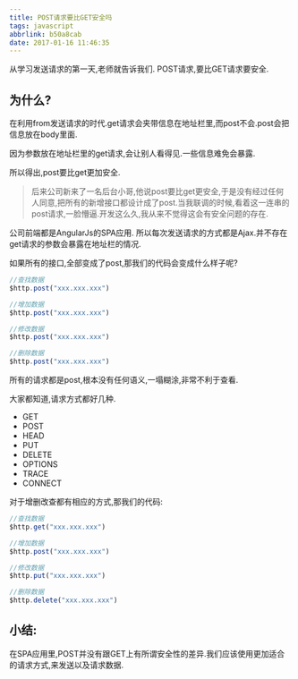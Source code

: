 ```yaml
---
title: POST请求要比GET安全吗
tags: javascript
abbrlink: b50a8cab
date: 2017-01-16 11:46:35
---
```


从学习发送请求的第一天,老师就告诉我们.
POST请求,要比GET请求要安全.

## 为什么?
在利用from发送请求的时代.get请求会夹带信息在地址栏里,而post不会.post会把信息放在body里面.

因为参数放在地址栏里的get请求,会让别人看得见.一些信息难免会暴露.

所以得出,post要比get更加安全.

> 后来公司新来了一名后台小哥,他说post要比get更安全,于是没有经过任何人同意,把所有的新增接口都设计成了post.当我联调的时候,看着这一连串的post请求,一脸懵逼.开发这么久,我从来不觉得这会有安全问题的存在.

公司前端都是AngularJs的SPA应用. 所以每次发送请求的方式都是Ajax.并不存在get请求的参数会暴露在地址栏的情况.

如果所有的接口,全部变成了post,那我们的代码会变成什么样子呢?

```javascript
//查找数据
$http.post("xxx.xxx.xxx")

//增加数据
$http.post("xxx.xxx.xxx")

//修改数据
$http.post("xxx.xxx.xxx")

//删除数据
$http.post("xxx.xxx.xxx")
```

所有的请求都是post,根本没有任何语义,一塌糊涂,非常不利于查看.


大家都知道,请求方式都好几种.

* GET
* POST
* HEAD
* PUT
* DELETE
* OPTIONS
* TRACE
* CONNECT


对于增删改查都有相应的方式,那我们的代码:

```javascript
//查找数据
$http.get("xxx.xxx.xxx")

//增加数据
$http.post("xxx.xxx.xxx")

//修改数据
$http.put("xxx.xxx.xxx")

//删除数据
$http.delete("xxx.xxx.xxx")
```

## 小结: 
在SPA应用里,POST并没有跟GET上有所谓安全性的差异.我们应该使用更加适合的请求方式,来发送以及请求数据.


